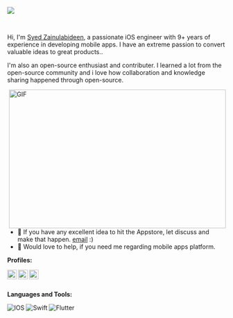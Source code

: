 

![](https://visitor-badge.glitch.me/badge?page_id=abhisheknaiidu.abhisheknaiidu)

<br />

Hi, I'm [Syed Zainulabideen](http://syedzainulabideen.github.io), a passionate iOS engineer with 9+ years of experience in developing mobile apps. I have an extreme passion to convert valuable ideas to great products..

I'm also an open-source enthusiast and contributer. I learned a lot from the open-source community and i love how collaboration and knowledge sharing happened through open-source.


  <img align="right" alt="GIF" src="https://images.pexels.com/photos/326518/pexels-photo-326518.jpeg?auto=compress&cs=tinysrgb&dpr=2&h=320&w=500" width="500" height="320" />
  
- 💼 If you have any excellent idea to hit the Appstore, let discuss and make that happen. [email](mailto:syed_zainulabideen@yahoo.com) :) <br />
- 💬 Would love to help, if you need me regarding mobile apps platform.

**Profiles:**

<a href="https://www.instagram.com/s_zainulabideen/">
  <img align="left" alt="Instagram Profile" width="22px" src="https://raw.githubusercontent.com/hussainweb/hussainweb/main/icons/instagram.png" />
</a>
<a href="https://twitter.com/s_zainulabideen">
  <img align="left" alt="Twitter Profile" width="22px" src="https://raw.githubusercontent.com/peterthehan/peterthehan/master/assets/twitter.svg" />
</a>
<a href="https://www.linkedin.com/in/syedzainulabideen/">
  <img align="left" alt="Linkedin Profile" width="22px" src="https://raw.githubusercontent.com/peterthehan/peterthehan/master/assets/linkedin.svg" />
</a><br /><br />



**Languages and Tools:** 

![IOS](https://img.shields.io/badge/iOS-000000?style=for-the-badge&logo=ios&logoColor=white)
![Swift](https://img.shields.io/badge/swift-F54A2A?style=for-the-badge&logo=swift&logoColor=white)
![Flutter](https://img.shields.io/badge/Flutter-%2302569B.svg?style=for-the-badge&logo=Flutter&logoColor=white)
